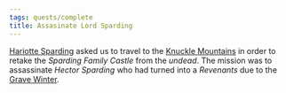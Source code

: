 ```yaml
---
tags: quests/complete
title: Assasinate Lord Sparding
---
```


[Hariotte Sparding](../People/Hariotte%20Sparding.md) asked us to travel to the [Knuckle Mountains](../Locations/Cloud%20Sea/Shards/Gramerai/Knuckle%20Mountains.md) in order to retake the *Sparding Family Castle* from the *undead*. The mission was to assassinate *Hector Sparding* who had turned into a *Revenants* due to the [Grave Winter](../Events/Grave%20Winter.md).
